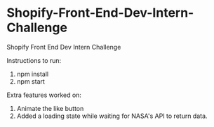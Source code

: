 # Shopify-Front-End-Dev-Intern-Challenge
Shopify Front End Dev Intern Challenge

Instructions to run: 
1. npm install
2. npm start 

Extra features worked on: 
1. Animate the like button
2. Added a loading state while waiting for NASA's API to return data. 

